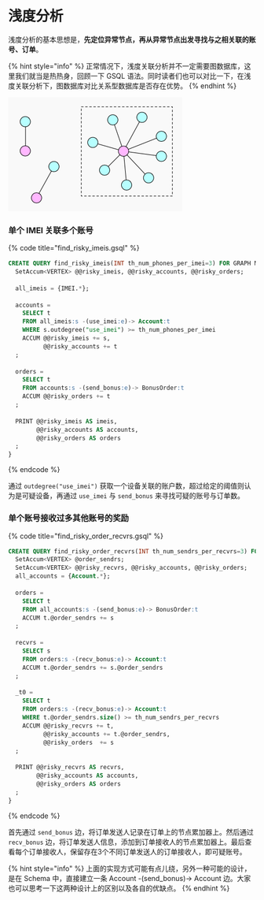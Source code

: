 # 浅度分析

浅度分析的基本思想是，**先定位异常节点，再从异常节点出发寻找与之相关联的账号、订单**。

{% hint style="info" %}
正常情况下，浅度关联分析并不一定需要图数据库，这里我们就当是热热身，回顾一下 GSQL 语法。同时读者们也可以对比一下，在浅度关联分析下，图数据库对比关系型数据库是否存在优势。
{% endhint %}

![](../../.gitbook/assets/screen-shot-2020-03-17-at-3.52.49-pm.png)

### 单个 IMEI 关联多个账号

{% code title="find\_risky\_imeis.gsql" %}
```sql
CREATE QUERY find_risky_imeis(INT th_num_phones_per_imei=3) FOR GRAPH MyGraph {
  SetAccum<VERTEX> @@risky_imeis, @@risky_accounts, @@risky_orders;

  all_imeis = {IMEI.*};

  accounts =
    SELECT t
    FROM all_imeis:s -(use_imei:e)-> Account:t
    WHERE s.outdegree("use_imei") >= th_num_phones_per_imei
    ACCUM @@risky_imeis += s,
          @@risky_accounts += t
  ;

  orders =
    SELECT t
    FROM accounts:s -(send_bonus:e)-> BonusOrder:t
    ACCUM @@risky_orders += t
  ;

  PRINT @@risky_imeis AS imeis,
        @@risky_accounts AS accounts,
        @@risky_orders AS orders
  ;
}
```
{% endcode %}

通过 `outdegree("use_imei")` 获取一个设备关联的账户数，超过给定的阈值则认为是可疑设备，再通过 `use_imei` 与 `send_bonus` 来寻找可疑的账号与订单数。

### 单个账号接收过多其他账号的奖励

{% code title="find\_risky\_order\_recvrs.gsql" %}
```sql
CREATE QUERY find_risky_order_recvrs(INT th_num_sendrs_per_recvrs=3) FOR GRAPH MyGraph {
  SetAccum<VERTEX> @order_sendrs;
  SetAccum<VERTEX> @@risky_recvrs, @@risky_accounts, @@risky_orders;
  all_accounts = {Account.*};

  orders =
    SELECT t
    FROM all_accounts:s -(send_bonus:e)-> BonusOrder:t
    ACCUM t.@order_sendrs += s
  ;

  recvrs =
    SELECT s
    FROM orders:s -(recv_bonus:e)-> Account:t
    ACCUM t.@order_sendrs += s.@order_sendrs
  ;

  _t0 =
    SELECT t
    FROM orders:s -(recv_bonus:e)-> Account:t
    WHERE t.@order_sendrs.size() >= th_num_sendrs_per_recvrs
    ACCUM @@risky_recvrs += t,
          @@risky_accounts += t.@order_sendrs,
          @@risky_orders  += s
  ;

  PRINT @@risky_recvrs AS recvrs,
        @@risky_accounts AS accounts,
        @@risky_orders AS orders
  ;
}
```
{% endcode %}

首先通过 `send_bonus` 边，将订单发送人记录在订单上的节点累加器上。然后通过 `recv_bonus` 边，将订单发送人信息，添加到订单接收人的节点累加器上。最后查看每个订单接收人，保留存在3个不同订单发送人的订单接收人，即可疑账号。

{% hint style="info" %}
上面的实现方式可能有点儿绕，另外一种可能的设计，是在 Schema 中，直接建立一条 Account -\(send\_bonus\)-&gt; Account  边。大家也可以思考一下这两种设计上的区别以及各自的优缺点。
{% endhint %}

